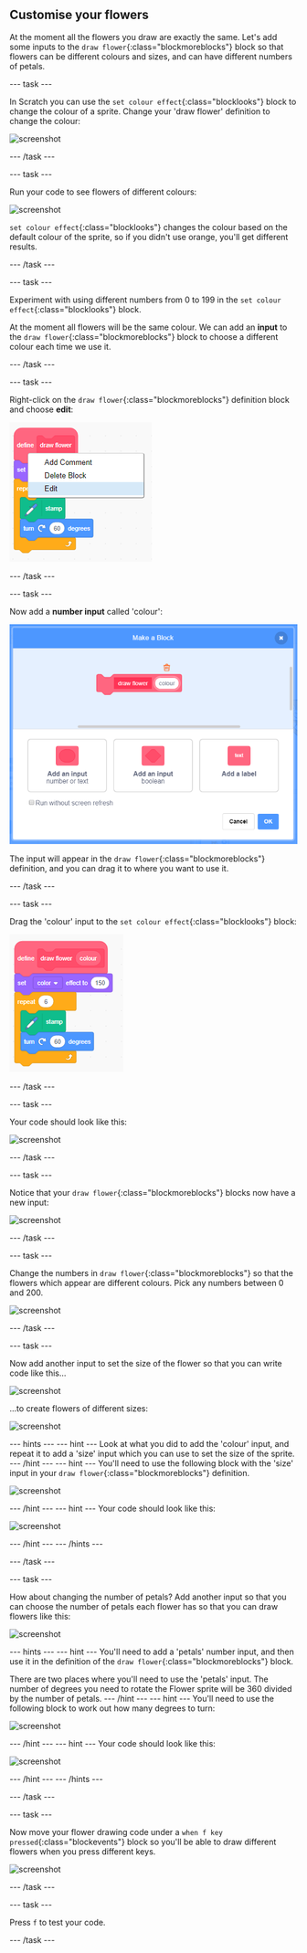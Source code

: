
## Customise your flowers

At the moment all the flowers you draw are exactly the same. Let's add some inputs to the `draw flower`{:class="blockmoreblocks"} block so that flowers can be different colours and sizes, and can have different numbers of petals. 

--- task ---

In Scratch you can use the `set colour effect`{:class="blocklooks"} block to change the colour of a sprite. Change your 'draw flower' definition to change the colour: 

 ![screenshot](images/flower-colour.png)  
 

--- /task ---

--- task ---

Run your code to see flowers of different colours: 

 ![screenshot](images/flower-pink.png)  

 `set colour effect`{:class="blocklooks"} changes the colour based on the default colour of the sprite, so if you didn't use orange, you'll get different results. 
 

--- /task ---

--- task ---

Experiment with using different numbers from 0 to 199 in the `set colour effect`{:class="blocklooks"} block. 
 
At the moment all flowers will be the same colour. We can add an **input** to the `draw flower`{:class="blockmoreblocks"} block to choose a different colour each time we use it. 

--- /task ---

--- task ---

Right-click on the `draw flower`{:class="blockmoreblocks"} definition block and choose **edit**:
 
 ![screenshot](images/flower-edit.png)  
 

--- /task ---

--- task ---

Now add a **number input** called 'colour': 

 ![screenshot](images/flower-colour-input.png)  
 
The input will appear in the `draw flower`{:class="blockmoreblocks"} definition, and you can drag it to where you want to use it.

--- /task ---

--- task ---

Drag the 'colour' input to the `set colour effect`{:class="blocklooks"} block: 
 
 ![screenshot](images/flower-use-colour.png)
 

--- /task ---

--- task ---

Your code should look like this:

 ![screenshot](images/flower-with-colour-input.png)
 

--- /task ---

--- task ---

Notice that your `draw flower`{:class="blockmoreblocks"} blocks now have a new input: 

 ![screenshot](images/flower-input-added.png)
 

--- /task ---

--- task ---

Change the numbers in `draw flower`{:class="blockmoreblocks"} so that the flowers which appear are different colours. Pick any numbers between 0 and 200.

 ![screenshot](images/flower-different-colours.png)
 

--- /task ---

--- task ---

Now add another input to set the size of the flower so that you can write code like this...

 ![screenshot](images/flower-different-sizes-code.png)

 ...to create flowers of different sizes:

 ![screenshot](images/flower-different-sizes.png)
 
--- hints ---
--- hint ---
Look at what you did to add the 'colour' input, and repeat it to add a 'size' input which you can use to set the size of the sprite. 
--- /hint ---
--- hint ---
You'll need to use the following block with the 'size' input in your `draw flower`{:class="blockmoreblocks"} definition. 

![screenshot](images/flower-size-blocks.png)

--- /hint ---
--- hint ---
Your code should look like this:

![screenshot](images/flower-size-code.png)

--- /hint ---
--- /hints ---

--- /task ---

--- task ---

How about changing the number of petals? Add another input so that you can choose the number of petals each flower has so that you can draw flowers like this:

 ![screenshot](images/flower-petals.png)

--- hints ---
--- hint ---
You'll need to add a 'petals' number input, and then use it in the definition of the `draw flower`{:class="blockmoreblocks"} block. 

There are two places where you'll need to use the 'petals' input. The number of degrees you need to rotate the Flower sprite will be 360 divided by the number of petals. 
--- /hint ---
--- hint ---
You'll need to use the following block to work out how many degrees to turn:

![screenshot](images/flower-petals-blocks.png)

--- /hint ---
--- hint ---
Your code should look like this:

![screenshot](images/flower-petals-code.png)

--- /hint ---
--- /hints ---

--- /task ---

--- task ---

Now move your flower drawing code under a `when f key pressed`{:class="blockevents"} block so you'll be able to draw different flowers when you press different keys. 

 ![screenshot](images/flower-press-f.png)
 

--- /task ---

--- task ---

Press `f` to test your code. 

 

 

--- /task ---
